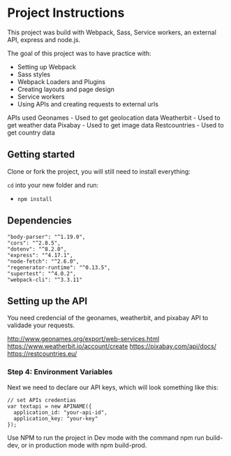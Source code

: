 # Project Instructions

This project was build with Webpack, Sass, Service workers, an external API, express and node.js.

The goal of this project was to have practice with:

- Setting up Webpack
- Sass styles
- Webpack Loaders and Plugins
- Creating layouts and page design
- Service workers
- Using APIs and creating requests to external urls

APIs used
Geonames - Used to get geolocation data
Weatherbit - Used to get weather data
Pixabay - Used to get image data
Restcountries - Used to get country data

## Getting started

Clone or fork the project, you will still need to install everything:

`cd` into your new folder and run:

- `npm install`

## Dependencies

    "body-parser": "^1.19.0",
    "cors": "^2.8.5",
    "dotenv": "^8.2.0",
    "express": "^4.17.1",
    "node-fetch": "^2.6.0",
    "regenerator-runtime": "^0.13.5",
    "supertest": "^4.0.2",
    "webpack-cli": "^3.3.11"

## Setting up the API

You need credencial of the geonames, weatherbit, and pixabay API to validade your requests.

http://www.geonames.org/export/web-services.html
https://www.weatherbit.io/account/create
https://pixabay.com/api/docs/
https://restcountries.eu/

### Step 4: Environment Variables

Next we need to declare our API keys, which will look something like this:

```
// set APIs credentias
var textapi = new APINAME({
  application_id: "your-api-id",
  application_key: "your-key"
});
```

Use NPM to run the project in Dev mode with the command npm run build-dev, or in production mode with npm build-prod.

